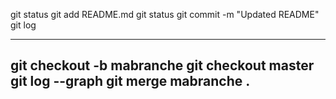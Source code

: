 git status
git add README.md
git status
git commit -m "Updated README"
git log

-------
git checkout -b mabranche
git checkout master
git log --graph
git merge mabranche
.
-------